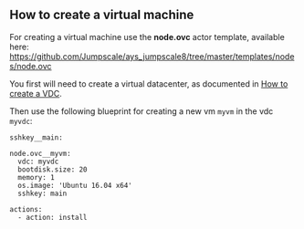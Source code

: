 ## How to create a virtual machine

For creating a virtual machine use the **node.ovc** actor template, available here: https://github.com/Jumpscale/ays_jumpscale8/tree/master/templates/nodes/node.ovc

You first will need to create a virtual datacenter, as documented in [How to create a VDC](../Create_VDC/Create_VDC.md).

Then use the following blueprint for creating a new vm `myvm` in the vdc `myvdc`:

```
sshkey__main:

node.ovc__myvm:
  vdc: myvdc
  bootdisk.size: 20
  memory: 1
  os.image: 'Ubuntu 16.04 x64'
  sshkey: main

actions:
  - action: install
```
